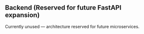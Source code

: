 ## Backend (Reserved for future FastAPI expansion)
Currently unused — architecture reserved for future microservices.